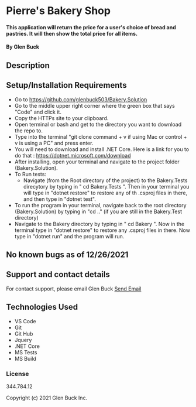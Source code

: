 # Pierre's Bakery Shop

#### This application will return the price for a user's choice of bread and pastries. It will then show the total price for all items.

#### By Glen Buck

## Description



## Setup/Installation Requirements

- Go to https://github.com/glenbuck503/Bakery.Solution
- Go to the middle upper right corner where the green box that says "Code" and click it.
- Copy the HTTPs site to your clipboard.
- Open terminal or bash and get to the directory you want to download the repo to.
- Type into the terminal "git clone command + v if using Mac or control + v is using a PC" and press enter.
- You will need to download and install .NET Core. Here is a link for you to do that : https://dotnet.microsoft.com/download
- After installing, open your terminal and navigate to the project folder (Bakery.Solution).
- To Run tests:
  - Navigate (from the Root directory of the project) to the Bakery.Tests direcytory by typing in " cd Bakery.Tests ". Then in your terminal you will type in "dotnet restore" to restore any of th .csproj files in there, and then type in "dotnet test".
- To run the program in your terminal, navigate back to the root directory (Bakery.Solution) by typing in "cd .." (if you are still in the Bakery.Test directory)
- Navigate to the Bakery directory by typing in " cd Bakery ". Now in the terminal type in "dotnet restore" to restore any .csproj files in there. Now type in "dotnet run" and the program will run.

## No known bugs as of 12/26/2021

## Support and contact details

For contact support, please email Glen Buck <a href = "mailto: glenbuck@gamil.com">Send Email</a>

## Technologies Used

- VS Code
- Git
- Git Hub
- Jquery
- .NET Core
- MS Tests
- MS Build

### License

344.784.12

Copyright (c) 2021 Glen Buck Inc.
